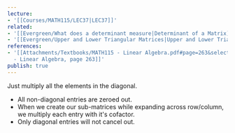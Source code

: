 ```yaml
---
lecture:
- '[[Courses/MATH115/LEC37|LEC37]]'
related:
- '[[Evergreen/What does a determinant measure|Determinant of a Matrix]]'
- '[[Evergreen/Upper and Lower Triangular Matrices|Upper and Lower Triangular Matrices]]'
references:
- '[[Attachments/Textbooks/MATH115 - Linear Algebra.pdf#page=263&selection=61,0,61,12|MATH115
  - Linear Algebra, page 263]]'
publish: true
---
```


Just multiply all the elements in the diagonal.

- All non-diagonal entries are zeroed out.
- When we create our sub-matrices while expanding across row/column, we multiply each entry with it's cofactor. 
- Only diagonal entries will not cancel out.